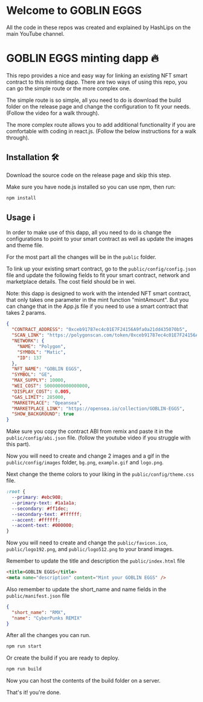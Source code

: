 # Welcome to GOBLIN EGGS
All the code in these repos was created and explained by HashLips on the main YouTube channel.

# GOBLIN EGGS minting dapp 🔥

This repo provides a nice and easy way for linking an existing NFT smart contract to this minting dapp. There are two ways of using this repo, you can go the simple route or the more complex one.

The simple route is so simple, all you need to do is download the build folder on the release page and change the configuration to fit your needs. (Follow the video for a walk through).

The more complex route allows you to add additional functionality if you are comfortable with coding in react.js. (Follow the below instructions for a walk through).

## Installation 🛠️

Download the source code on the release page and skip this step.


Make sure you have node.js installed so you can use npm, then run:

```sh
npm install
```

## Usage ℹ️

In order to make use of this dapp, all you need to do is change the configurations to point to your smart contract as well as update the images and theme file.

For the most part all the changes will be in the `public` folder.

To link up your existing smart contract, go to the `public/config/config.json` file and update the following fields to fit your smart contract, network and marketplace details. The cost field should be in wei.

Note: this dapp is designed to work with the intended NFT smart contract, that only takes one parameter in the mint function "mintAmount". But you can change that in the App.js file if you need to use a smart contract that takes 2 params.

```json
{
  "CONTRACT_ADDRESS": "0xceb91787ec4c01E7F24156A9fa0a21dd435070b5",
  "SCAN_LINK": "https://polygonscan.com/token/0xceb91787ec4c01E7F24156A9fa0a21dd435070b5",
  "NETWORK": {
    "NAME": "Polygon",
    "SYMBOL": "Matic",
    "ID": 137
  },
  "NFT_NAME": "GOBLIN EGGS",
  "SYMBOL": "GE",
  "MAX_SUPPLY": 10000,
  "WEI_COST": 5000000000000000,
  "DISPLAY_COST": 0.005,
  "GAS_LIMIT": 285000,
  "MARKETPLACE": "Opeansea",
  "MARKETPLACE_LINK": "https://opensea.io/collection/GOBLIN-EGGS",
  "SHOW_BACKGROUND": true
}
```

Make sure you copy the contract ABI from remix and paste it in the `public/config/abi.json` file.
(follow the youtube video if you struggle with this part).

Now you will need to create and change 2 images and a gif in the `public/config/images` folder, `bg.png`, `example.gif` and `logo.png`.

Next change the theme colors to your liking in the `public/config/theme.css` file.

```css
:root {
  --primary: #ebc908;
  --primary-text: #1a1a1a;
  --secondary: #ff1dec;
  --secondary-text: #ffffff;
  --accent: #ffffff;
  --accent-text: #000000;
}
```

Now you will need to create and change the `public/favicon.ico`, `public/logo192.png`, and
`public/logo512.png` to your brand images.

Remember to update the title and description the `public/index.html` file

```html
<title>GOBLIN EGGS</title>
<meta name="description" content="Mint your GOBLIN EGGS" />
```

Also remember to update the short_name and name fields in the `public/manifest.json` file

```json
{
  "short_name": "RMX",
  "name": "CyberPunks REMIX"
}
```

After all the changes you can run.

```sh
npm run start
```

Or create the build if you are ready to deploy.

```sh
npm run build
```

Now you can host the contents of the build folder on a server.

That's it! you're done.
